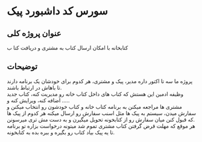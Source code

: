 # سورس کد داشبورد پیک

## عنوان پروژه کلی

کتابخانه با امکان ارسال کتاب به مشتری و دریافت کتا ب

## توضیحات

پروژه ما سه تا اکتور داره مدیر، پیک و مشتری، هر کدوم برای خودشان یک برنامه دارند تا باهاش در ارتباط باشند.
<br />
وظیفه ادمین این هستش که کتاب های داخل کتاب خانه رو مدیریت کنه، کتاب جدید اضافه کنه، ویرایش کنه
و .....
<br />
مشتری ها مراجعه میکنن به برنامه کتاب خانه و کتاب خودشون رو انتخاب میکنن و سفارش میدن، سیستم به
پیک ها مثل اسنب سفارش رو ارسال میکنه هر کدوم از پیک ها که قبول کنن میان سفارش رو از کتابخونه
تحویل میگیرن و به دست مش تری میرسونن.
<br />
هر موقع که مهلت قرض گرفتن کتاب مشتری تموم شد میتونه درخواست بزاره تو برنامه تا یه پیک بیاد کتاب رو
بگیره و ببره بده به کتابخونه.
